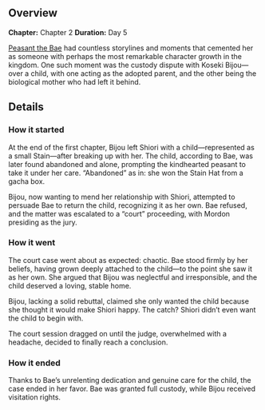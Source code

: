 <!-- title: Custody Dispute -->
<!-- quote: Someone such as you does not deserve to be this child's parent! -->
<!-- chapters: 0 -->
<!-- images: (Mococo and the lottery situation), (The child dispute between Bae and Bijou), (The Hot Pink's gender reveal party) -->
<!-- model: false -->

## Overview

**Chapter:** Chapter 2
**Duration:** Day 5

[Peasant the Bae](#entry:bae-entry) had countless storylines and moments that cemented her as someone with perhaps the most remarkable character growth in the kingdom. One such moment was the custody dispute with Koseki Bijou—over a child, with one acting as the adopted parent, and the other being the biological mother who had left it behind.

## Details

### How it started

At the end of the first chapter, Bijou left Shiori with a child—represented as a small Stain—after breaking up with her. The child, according to Bae, was later found abandoned and alone, prompting the kindhearted peasant to take it under her care. “Abandoned” as in: she won the Stain Hat from a gacha box.

Bijou, now wanting to mend her relationship with Shiori, attempted to persuade Bae to return the child, recognizing it as her own. Bae refused, and the matter was escalated to a “court” proceeding, with Mordon presiding as the jury.

### How it went

The court case went about as expected: chaotic. Bae stood firmly by her beliefs, having grown deeply attached to the child—to the point she saw it as her own. She argued that Bijou was neglectful and irresponsible, and the child deserved a loving, stable home.

Bijou, lacking a solid rebuttal, claimed she only wanted the child because she thought it would make Shiori happy. The catch? Shiori didn’t even want the child to begin with.

The court session dragged on until the judge, overwhelmed with a headache, decided to finally reach a conclusion.

### How it ended

Thanks to Bae’s unrelenting dedication and genuine care for the child, the case ended in her favor. Bae was granted full custody, while Bijou received visitation rights.
